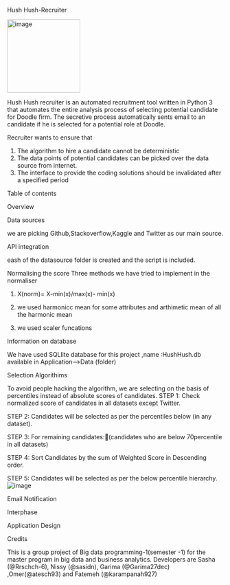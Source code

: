 Hush Hush-Recruiter

<img width="170" alt="image" src="https://user-images.githubusercontent.com/94630833/158576922-5f6261ee-d1bf-47ba-a98e-72bc65de5a25.png">

Hush Hush recruiter is an automated recruitment tool written in Python 3 that automates the entire analysis process of selecting potential candidate for Doodle firm.
The secretive process automatically sents email to an candidate if he is selected for a potential role at Doodle.

Recruiter wants to ensure that 
  1. The algorithm to hire a candidate cannot be deterministic 
  2. The data points of potential candidates can be picked over the data source from internet.
  3. The interface to provide the coding solutions should be  invalidated after a specified period
  
Table of contents

Overview

Data sources

we are picking Github,Stackoverflow,Kaggle and Twitter as our main source.

API integration

eash of the datasource folder is created and the script is included.

Normalising the score
 Three methods we have tried to implement in the normaliser 
 
 1. X(norm)= X-min(x)/max(x)- min(x)

 3. we used harmonicc mean for some attributes and arthimetic mean of all the harmonic mean
 
 5. we used scaler funcations

Information on database

We have used SQLlite database for this project ,name :HushHush.db available in Application-->Data (folder)

Selection Algorithims

To avoid people hacking the algorithm, we are selecting on the basis of percentiles instead of absolute scores of candidates.
STEP 1: Check normalized score of candidates in all datasets except Twitter.

STEP 2: Candidates will be selected as per the percentiles below (in any dataset).

STEP 3: For remaining candidates:(candidates who are below 70percentile in all datasets)

STEP 4: Sort Candidates by the sum of Weighted Score in Descending order. 

STEP 5: Candidates will be selected as per the below percentile hierarchy.
![image](https://user-images.githubusercontent.com/94630833/158831784-c283392b-ec43-44f1-833e-d219935ef28f.png)







Email Notification

Interphase



Application Design



Credits

This is a group project of Big data programming-1(semester -1) for the master program in big data and business analytics.
Developers  are Sasha (@Rrschch-6), Nissy (@sasidn), Garima (@Garima27dec) ,Omer(@atesch93) and Fatemeh (@karampanah927)



